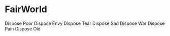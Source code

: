 # FairWorld
Dispose Poor
Dispose Envy
Dispose Tear
Dispose Sad
Dispose War
Dispose Pain
Dispose Old
